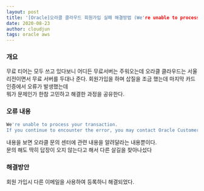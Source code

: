 ```yaml
---
layout: post
title: '[Oracle]오라클 클라우드 회원가입 실패 해결방법 (We're unable to process your transaction...)'
date: 2020-08-23
author: cloudjun
tags: oracle aws
---
```


### 개요

무료 티어는 모두 쓰고 있다보니 어디든 무료서버는 주워오는데 오라클 클라우드는 서울리전이면서 무료 서버를 두대나 준다. 회원가입을 하며 삽질을 조금 했는데 마지막 카드인증에서 오류가 발생했는데 <br>뭐가 문제인가 한참 고민하고 해결한 과정을 공유한다. 

### 오류 내용

```bash
We're unable to process your transaction. 
If you continue to encounter the error, you may contact Oracle Customer Service.
```

내용을 보면 오라클 문의 센터에 관련 내용을 알려달라는 내용뿐이다.<br>문의 해도 딱히 답장이 오지 않는다고 해서 다른 살길을 찾아나섰다

### 해결방안

회원 가입시 다른 이메일을 사용하여 등록하니 해결되었다.